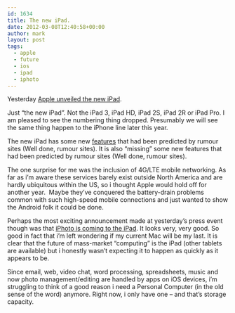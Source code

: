 ```yaml
---
id: 1634
title: The new iPad.
date: 2012-03-08T12:40:58+00:00
author: mark
layout: post
tags:
  - apple
  - future
  - ios
  - ipad
  - iphoto
---
```

Yesterday [Apple unveiled the new iPad](http://www.apple.com/pr/library/2012/03/07Apple-Launches-New-iPad.html).

Just &#8220;the new iPad&#8221;. Not the iPad 3, iPad HD, iPad 2S, iPad 2R or iPad Pro. I am pleased to see the numbering thing dropped. Presumably we will see the same thing happen to the iPhone line later this year.

The new iPad has some new [features](http://www.apple.com/ipad/features/) that had been predicted by rumour sites (Well done, rumour sites). It is also &#8220;missing&#8221; some new features that had been predicted by rumour sites (Well done, rumour sites).

The one surprise for me was the inclusion of 4G/LTE mobile networking. As far as i&#8217;m aware these services barely exist outside North America and are hardly ubiquitous within the US, so i thought Apple would hold off for another year.  Maybe they&#8217;ve conquered the battery-drain problems common with such high-speed mobile connections and just wanted to show the Android folk it could be done.

Perhaps the most exciting announcement made at yesterday&#8217;s press event though was that [iPhoto is coming to the iPad](http://www.apple.com/ipad/from-the-app-store/apps-by-apple/iphoto.html). It looks very, very good. So good in fact that i&#8217;m left wondering if my current Mac will be my last. It is clear that the future of mass-market &#8220;computing&#8221; is the iPad (other tablets are available) but i honestly wasn&#8217;t expecting it to happen as quickly as it appears to be.

Since email, web, video chat, word processing, spreadsheets, music and now photo management/editing are handled by apps on iOS devices, i&#8217;m struggling to think of a good reason i need a Personal Computer (in the old sense of the word) anymore. Right now, i only have one &#8211; and that&#8217;s storage capacity.